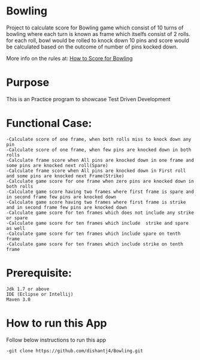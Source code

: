 # Bowling
Project to calculate score for Bowling game which consist of 10 turns of bowling where each turn is known as frame which itselfs consist of 2 rolls.
for each roll, bowl would be rolled to knock down 10 pins and score would be calculated based on the outcome of number of pins kocked down.


More info on the rules at: [How to Score for Bowling](www.topendsports.com/sport/tenpin/scoring.htm)



# Purpose
This is an Practice program to showcase Test Driven Development


# Functional Case:

````
-Calculate score of one frame, when both rolls miss to knock down any pin
-Calculate score of one frame, when few pins are knocked down in both rolls
-Calculate frame score when All pins are knocked down in one frame and some pins are knocked next roll(Spare)
-Calculate frame score when All pins are knocked down in First roll and some pins are knocked next Frame(Strike)
-Calculate game score for one frame when zero pins are knocked down in both rolls
-Calculate game score having two frames where first frame is spare and in second frame few pins are knocked down
-Calculate game score having two frames where first frame is strike and in second frame few pins are knocked down
-Calculate game score for ten frames which does not include any strike or spare
-Calculate game score for ten frames which include  strike and spare as well
-Calculate game score for ten frames which include spare on tenth frame
-Calculate game score for ten frames which include strike on tenth frame

````

# Prerequisite:

````
Jdk 1.7 or above
IDE (Eclipse or Intellij)
Maven 3.0
````

# How to run this App

Follow below instructions to run this app
````
-git clone https://github.com/dishantj4/Bowling.git

````





